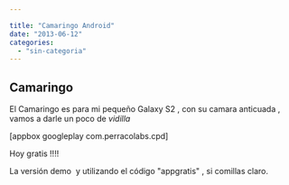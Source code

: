 ```yaml
---

title: "Camaringo Android"
date: "2013-06-12"
categories: 
  - "sin-categoria"
---
```


## Camaringo

El Camaringo es para mi pequeño Galaxy S2 , con su camara anticuada ,  vamos a darle un poco de _vidilla_

\[appbox googleplay com.perracolabs.cpd\]

Hoy gratis !!!!

La versión demo  y utilizando el código "appgratis" , si comillas claro.
